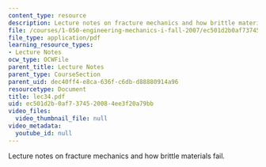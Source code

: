```yaml
---
content_type: resource
description: Lecture notes on fracture mechanics and how brittle materials fail.
file: /courses/1-050-engineering-mechanics-i-fall-2007/ec501d2b0af7374520084ee3f20a79bb_lec34.pdf
file_type: application/pdf
learning_resource_types:
- Lecture Notes
ocw_type: OCWFile
parent_title: Lecture Notes
parent_type: CourseSection
parent_uid: dec40ff4-e8ca-636f-c6db-d88880914a96
resourcetype: Document
title: lec34.pdf
uid: ec501d2b-0af7-3745-2008-4ee3f20a79bb
video_files:
  video_thumbnail_file: null
video_metadata:
  youtube_id: null
---
```

Lecture notes on fracture mechanics and how brittle materials fail.

